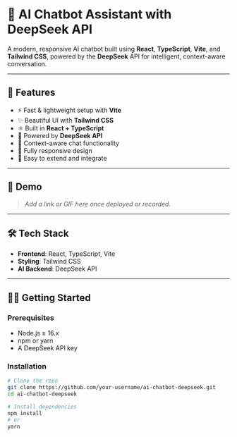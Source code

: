 # 🤖 AI Chatbot Assistant with DeepSeek API

A modern, responsive AI chatbot built using **React**, **TypeScript**, **Vite**, and **Tailwind CSS**, powered by the **DeepSeek** API for intelligent, context-aware conversation.

---

## 🚀 Features

- ⚡ Fast & lightweight setup with **Vite**
- ✨ Beautiful UI with **Tailwind CSS**
- ⚛️ Built in **React + TypeScript**
- 🧠 Powered by **DeepSeek API**
- 💬 Context-aware chat functionality
- 📱 Fully responsive design
- 🔧 Easy to extend and integrate

---

## 📸 Demo

> _Add a link or GIF here once deployed or recorded._

---

## 🛠️ Tech Stack

- **Frontend**: React, TypeScript, Vite
- **Styling**: Tailwind CSS
- **AI Backend**: DeepSeek API

---

## 🧑‍💻 Getting Started

### Prerequisites

- Node.js ≥ 16.x
- npm or yarn
- A DeepSeek API key

### Installation

```bash
# Clone the repo
git clone https://github.com/your-username/ai-chatbot-deepseek.git
cd ai-chatbot-deepseek

# Install dependencies
npm install
# or
yarn
